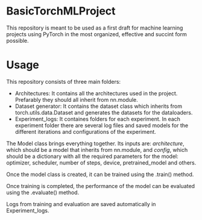 # BasicTorchMLProject

This repository is meant to be used as a first draft for machine learning projects using PyTorch in the most organized, effective and succint form possible.

# Usage
This repository consists of three main folders:
* Architectures: It contains all the architectures used in the project. Prefarably they should all inherit from nn.module.
* Dataset generator: It contains the dataset class which inherits from torch.utils.data.Dataset and generates the datasets for the dataloaders.
* Experiment_logs: It containes folders for each experiment. In each experiment folder there are several log files and saved models for the different iterations and configurations of the experiment.

The Model class brings everything together. Its inputs are: _architecture_, which should be a model that inherits from nn.module, and _config_, which should be a dictionary with all the required parameters for the model: optimizer, scheduler, number of steps, device, pretrained_model and others.

Once the model class is created, it can be trained using the .train() method.

Once training is completed, the performance of the model can be evaluated using the .evaluate() method.

Logs from training and evaluation are saved automatically in Experiment_logs.
